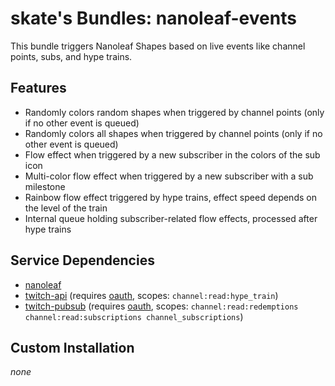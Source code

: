 # skate's Bundles: nanoleaf-events

This bundle triggers Nanoleaf Shapes based on live events like channel points, subs, and hype trains.


## Features
* Randomly colors random shapes when triggered by channel points (only if no other event is queued)
* Randomly colors all shapes when triggered by channel points (only if no other event is queued)
* Flow effect when triggered by a new subscriber in the colors of the sub icon
* Multi-color flow effect when triggered by a new subscriber with a sub milestone
* Rainbow flow effect triggered by hype trains, effect speed depends on the level of the train
* Internal queue holding subscriber-related flow effects, processed after hype trains


## Service Dependencies

* [nanoleaf](https://nodecg.io/DEV/samples/nanoleaf/)
* [twitch-api](https://nodecg.io/DEV/samples/twitch-api/) (requires [oauth](https://twitchapps.com/tokengen/), scopes: `channel:read:hype_train`)
* [twitch-pubsub](https://nodecg.io/DEV/samples/twitch-pubsub/) (requires [oauth](https://twitchapps.com/tokengen/), scopes: `channel:read:redemptions channel:read:subscriptions channel_subscriptions`)


## Custom Installation

*none*